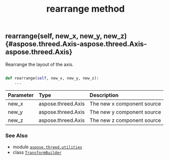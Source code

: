 ﻿---
title: rearrange method
second_title: Aspose.3D for Python via .NET API References
description: 
type: docs
weight: 50
url: /python-net/aspose.threed.utilities/transformbuilder/rearrange/
is_root: false
---

## rearrange(self, new_x, new_y, new_z) {#aspose.threed.Axis-aspose.threed.Axis-aspose.threed.Axis}

Rearrange the layout of the axis.



```python

def rearrange(self, new_x, new_y, new_z):
    ...
```


| Parameter | Type | Description |
| :- | :- | :- |
| new_x | aspose.threed.Axis | The new x component source |
| new_y | aspose.threed.Axis | The new y component source |
| new_z | aspose.threed.Axis | The new z component source |



### See Also
* module [`aspose.threed.utilities`](../../)
* class [`TransformBuilder`](/3d/python-net/aspose.threed.utilities/transformbuilder)
